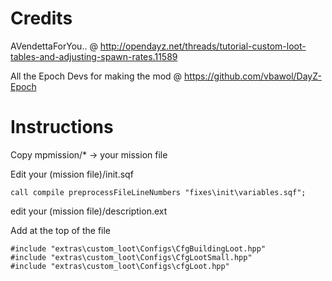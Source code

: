 Credits
=================
AVendettaForYou.. @ http://opendayz.net/threads/tutorial-custom-loot-tables-and-adjusting-spawn-rates.11589


All the Epoch Devs for making the mod  @ https://github.com/vbawol/DayZ-Epoch



Instructions
============

Copy mpmission/* -> your mission file


Edit your (mission file)/init.sqf

```
call compile preprocessFileLineNumbers "fixes\init\variables.sqf";
```

edit your (mission file)/description.ext

Add at the top of the file
```
#include "extras\custom_loot\Configs\CfgBuildingLoot.hpp"
#include "extras\custom_loot\Configs\CfgLootSmall.hpp"
#include "extras\custom_loot\Configs\cfgLoot.hpp"
```
